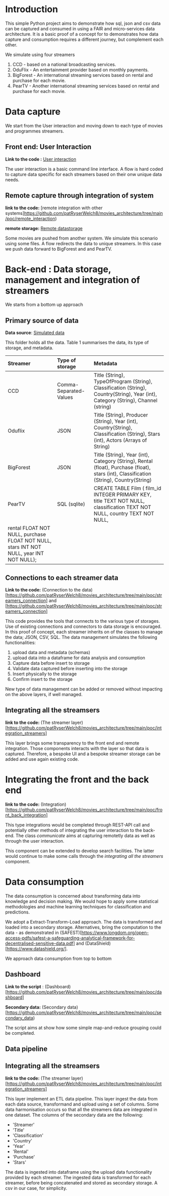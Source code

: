# Introduction

This simple Python project aims to demonstrate how sql, json and csv data can be captured and consumed in using a FAIR and micro-services data architecture.  It is a basic proof of a concept for to demonstrates how data capture and consumption requires a different journey, but complement each other.  

We simulate using four streamers 

1. CCD - based on a national broadcasting services.
2. OduFlix - An entertainment provider based on monthly payments.
3. BigForest - An international streaming services based on rental and purchase for each movie.
4. PearTV - Another international streaming services based on rental and purchase for each movie.

#  Data capture 
We start from the User interaction and moving down to each type of movies and programmes streamers.

## Front end: User Interaction 
__Link to the code :__ [User interaction](https://github.com/patRyserWelch8/movies_architecture/tree/main/poc)

The user interaction is a basic command line interface. A flow is hard coded to capture data specific for each streamers based on their onw unique data needs. 

## Remote capture through integration of system
__link to the code:__ [remote integration with other systems]https://github.com/patRyserWelch8/movies_architecture/tree/main/poc/remote_interaction)

__remote storage:__ [Remote datastorage](https://github.com/patRyserWelch8/movies_architecture/tree/main/poc/remote_data)

Some movies are pushed from another system. We simulate this scenario using some files. A flow redirects the data to unique streamers.  In this case we push data forward to BigForest and and PearTV.

# Back-end : Data storage, management and integration of streamers
We starts from a bottom up approach

## Primary source of data
__Data source__: [Simulated data](https://github.com/patRyserWelch8/movies_architecture/tree/main/poc/primary_data)

This folder holds all the data.  Table 1 summarises the data, its type of storage, and metadata.

| Streamer | Type of storage | Metadata|
| :---| :--- | :--- |
| CCD | Comma-Separated-Values | Title (String), TypeOfProgram (String), Classification (String), Country(String), Year (int), Category (String), Channel (string) 
| Oduflix | JSON | Title (String), Producer (String), Year (int), Country(String), Classification (String), Stars (int), Actors (Arrays of String)|
| BigForest| JSON | Title (String), Year (int),  Category (String),  Rental (float), Purchase (float), stars (int), Classification (String), Country(String)|
| PearTV| SQL (sqlite)| CREATE TABLE Film ( film_id INTEGER PRIMARY KEY, title TEXT NOT NULL, classification TEXT NOT NULL, country TEXT NOT NULL,
 rental FLOAT NOT NULL, purchase FLOAT NOT NULL, stars INT NOT NULL, year INT  NOT NULL);|



 ## Connections to each streamer data 
__Link to the code:__ (Connection to the data)[https://github.com/patRyserWelch8/movies_architecture/tree/main/poc/streamers_connection] and
[https://github.com/patRyserWelch8/movies_architecture/tree/main/poc/streamers_connection]

This code provides the tools that connects to the various type of storages. Use of existing connections and connectors to data storage is encouraged. In this proof of concept, each streamer inherits on of the classes to manage the data; JSON, CSV, SQL.  The data management simulates the following functionalities:

1. upload data and metadata (schemas)
2. upload data into a dataframe for data analysis and consumption
3. Capture data before insert to storage
4. Validate data captured before inserting into the storage
5. Insert physically to the storage
6. Confirm insert to the storage

New type of data management can be added or removed without impacting on the above layers, if well managed. 

## Integrating all the streamsers

__link to the code:__ (The streamer layer)[https://github.com/patRyserWelch8/movies_architecture/tree/main/poc/integration_streamers]


This layer brings some transparency to the front end and remote integration.  Those components interacts with the layer so that data is captured. Therefore, a bespoke UI and a bespoke streamer storage can be added and use again existing code. 


#  Integrating the front and the back end
__link to the code:__ (Integration)[https://github.com/patRyserWelch8/movies_architecture/tree/main/poc/front_back_integration]

This type integrations would be completed through REST-API call and potentially other methods of integrating the user interaction to the back-end.  The class _communicate_ aims at capturing remotetly data as well as through the user interaction.

This component can be extended to develop search facilities. The latter would continue to make some calls through the _integrating all the streamers_ component.


# Data consumption

The data consumption is concerned about transforming data into knowledge and decision making. We would hope to apply some statistical methodologies and machine learning techniques for classification and predictions.  

We adopt a Extract-Transform-Load approach. The data is transformed and loaded into a secondary storage. Alternatives, bring the computation to the data - as demonstrated in (SAFEST)[https://www.longdom.org/open-access-pdfs/safest-a-safeguarding-analytical-framework-for-decentralised-sensitive-data.pdf] and (DataShield)[https://www.datashield.org/]. 

We approach data consumption from top to bottom

## Dashboard
__Link to the script__ : (Dashboard)[https://github.com/patRyserWelch8/movies_architecture/tree/main/poc/dashboard]

__Secondary data:__ (Secondary data)[https://github.com/patRyserWelch8/movies_architecture/tree/main/poc/secondary_data)

The script aims at show how some simple map-and-reduce grouping could be completed. 

## Data pipeline

## Integrating all the streamsers

__link to the code:__ (The streamer layer)[https://github.com/patRyserWelch8/movies_architecture/tree/main/poc/integration_streamers]


This layer implement an ETL data pipeline. This layer ingest the data from each data source, transformand and upload using a set of columns. Some data harmonisation occurs so that all the streamers data are integrated in one dataset.  The columns of the secondary data are the following: 

- 'Streamer'
- 'Title'
- 'Classification'
- 'Country'
- 'Year'
- 'Rental'
- 'Purchase'
- 'Stars'

The data is ingested into dataframe using the upload data functionality provided by each streamer. The ingested data is transformed for each streamer, before being concatenated and stored as secondary storage. A csv in our case, for simplicity.

















 





